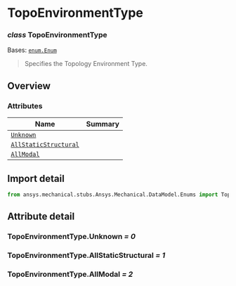 <a id="topoenvironmenttype"></a>

# TopoEnvironmentType

<a id="TopoEnvironmentType"></a>

### *class* TopoEnvironmentType

Bases: [`enum.Enum`](https://docs.python.org/3/library/enum.html#enum.Enum)

> Specifies the Topology Environment Type.

> <!-- !! processed by numpydoc !! -->

<a id="overview"></a>

## Overview

### Attributes

| Name | Summary |
|-------------------------------------------------------------------|----|
| [`Unknown`](#TopoEnvironmentType.Unknown)                         |    |
| [`AllStaticStructural`](#TopoEnvironmentType.AllStaticStructural) |    |
| [`AllModal`](#TopoEnvironmentType.AllModal)                       |    |

<a id="import-detail"></a>

## Import detail

```python
from ansys.mechanical.stubs.Ansys.Mechanical.DataModel.Enums import TopoEnvironmentType
```

<a id="attribute-detail"></a>

## Attribute detail

<a id="TopoEnvironmentType.Unknown"></a>

### TopoEnvironmentType.Unknown *= 0*

<a id="TopoEnvironmentType.AllStaticStructural"></a>

### TopoEnvironmentType.AllStaticStructural *= 1*

<a id="TopoEnvironmentType.AllModal"></a>

### TopoEnvironmentType.AllModal *= 2*
